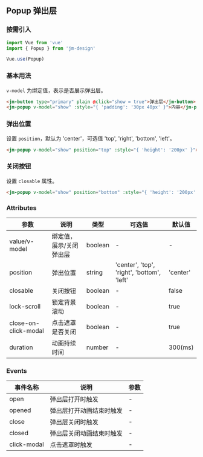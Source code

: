 ## Popup 弹出层

### 按需引入

```javascript
import Vue from 'vue'
import { Popup } from 'jm-design'

Vue.use(Popup)
```

### 基本用法

`v-model` 为绑定值，表示是否展示弹出层。

```html
<jm-button type="primary" plain @click="show = true">弹出层</jm-button>
<jm-popup v-model="show" :style="{ 'padding': '30px 40px' }">内容</jm-popup>
```

### 弹出位置

设置 `position`，默认为 'center'，可选值 'top', 'right', 'bottom', 'left'。

```html
<jm-popup v-model="show" position="top" :style="{ 'height': '200px' }"></jm-popup>
```

### 关闭按钮

设置 `closable` 属性。

```html
<jm-popup v-model="show" position="bottom" :style="{ 'height': '200px' }" closable></jm-popup>
```

### Attributes

| 参数      | 说明                                 | 类型      | 可选值       | 默认值   |
|---------- |------------------------------------ |---------- |------------- |-------- |
| value/v-model | 绑定值，展示/关闭弹出层 | boolean | - | - |
| position | 弹出位置 | string | 'center', 'top', 'right', 'bottom', 'left' | 'center' |
| closable | 关闭按钮 | boolean | - | false |
| lock-scroll | 锁定背景滚动 | boolean | - | true |
| close-on-click-modal | 点击遮罩是否关闭 | boolean | - | true | 
| duration | 动画持续时间 | number | - | 300(ms) |

### Events

| 事件名称      | 说明                                 | 参数     |
|------------- |------------------------------------ |--------- |
| open | 弹出层打开时触发 | - |
| opened | 弹出层打开动画结束时触发 | - |
| close | 弹出层关闭时触发 | - |
| closed | 弹出层关闭动画结束时触发 | - |
| click-modal | 点击遮罩时触发 | - |